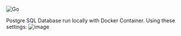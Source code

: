 ![Go](https://github.com/DonnerMarcel/CICD/actions/workflows/go.yml/badge.svg)

Postgre SQL Database run locally with Docker Container.
Using these settings:
![image](https://github.com/user-attachments/assets/60f0e85a-40ca-4b0f-96e1-350b4053d035)
